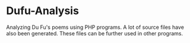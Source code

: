# Dufu-Analysis
Analyzing Du Fu's poems using PHP programs. A lot of source files have also been generated. These files can be further used in other programs.
